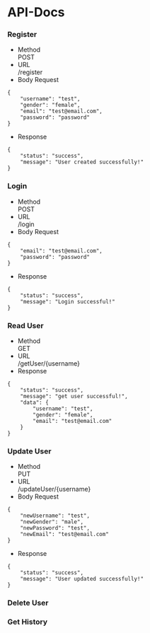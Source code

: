 # API-Docs
### Register
* Method <br>
POST
* URL <br>
  /register
* Body Request
```
{
    "username": "test",
    "gender": "female",
    "email": "test@email.com",
    "password": "password"
}
```
* Response
```
{
    "status": "success",
    "message": "User created successfully!"
}
```
### Login
* Method <br>
POST
* URL <br>
  /login
* Body Request
```
{
    "email": "test@email.com",
    "password": "password"
}
```
* Response
```
{
    "status": "success",
    "message": "Login successful!"
}
```
### Read User
* Method <br>
GET
* URL <br>
/getUser/{username}
* Response
```
{
    "status": "success",
    "message": "get user successful!",
    "data": {
        "username": "test",
        "gender": "female",
        "email": "test@email.com"
    }
}
```
### Update User
* Method <br>
PUT
* URL <br>
/updateUser/{username}
* Body Request
```
{
    "newUsername": "test",
    "newGender": "male",
    "newPassword": "test",
    "newEmail": "test@email.com"
}
```
* Response
```
{
    "status": "success",
    "message": "User updated successfully!"
}
```
### Delete User
### Get History
